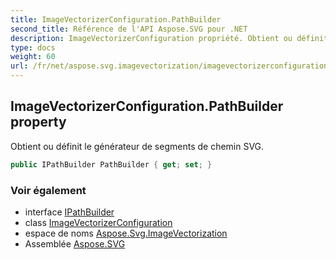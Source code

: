 ```yaml
---
title: ImageVectorizerConfiguration.PathBuilder
second_title: Référence de l'API Aspose.SVG pour .NET
description: ImageVectorizerConfiguration propriété. Obtient ou définit le générateur de segments de chemin SVG.
type: docs
weight: 60
url: /fr/net/aspose.svg.imagevectorization/imagevectorizerconfiguration/pathbuilder/
---
```

## ImageVectorizerConfiguration.PathBuilder property

Obtient ou définit le générateur de segments de chemin SVG.

```csharp
public IPathBuilder PathBuilder { get; set; }
```

### Voir également

* interface [IPathBuilder](../../ipathbuilder/)
* class [ImageVectorizerConfiguration](../)
* espace de noms [Aspose.Svg.ImageVectorization](../../imagevectorizerconfiguration/)
* Assemblée [Aspose.SVG](../../../)


